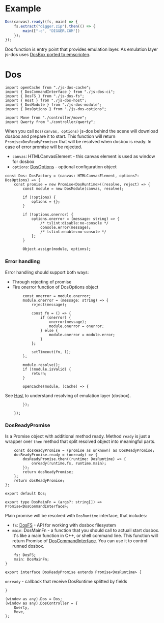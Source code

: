 
# Example
```javascript
Dos(canvas).ready((fs, main) => {
    fs.extract("digger.zip").then(() => {
        main(["-c", "DIGGER.COM"])
    });
});
```
Dos function is entry point that provides emulation layer.
As emulation layer js-dos uses [DosBox ported to emscripten](https://github.com/dreamlayers/em-dosbox/#compiling).

# Dos

```
import openCache from "./js-dos-cache";
import { DosCommandInterface } from "./js-dos-ci";
import { DosFS } from "./js-dos-fs";
import { Host } from "./js-dos-host";
import { DosModule } from "./js-dos-module";
import { DosOptions } from "./js-dos-options";

import Move from "./controller/move";
import Qwerty from "./controller/qwerty";

```

When you call `Dos(canvas, options)` js-dos behind the scene will download
dosbox and prepare it to start. This function will return `Promise<DosReadyPromise>`
that will be resolved when dosbox is ready. In case of error promise
will be rejected.

* `canvas`: HTMLCanvasElement - this canvas element is used as window for dosbox
* `options`: [DosOptions](https://js-dos.com/6.22/docs/api/generate.html?page=js-dos-options) -
optional configuration object

```export type DosFactory = (canvas: HTMLCanvasElement, options?: DosOptions) => DosReadyPromise;
const Dos: DosFactory = (canvas: HTMLCanvasElement, options?: DosOptions) => {
    const promise = new Promise<DosRuntime>((resolve, reject) => {
        const module = new DosModule(canvas, resolve);

        if (!options) {
            options = {};
        }

        if (!options.onerror) {
            options.onerror = (message: string) => {
                /* tslint:disable:no-console */
                console.error(message);
                /* tslint:enable:no-console */
            };
        }

        Object.assign(module, options);

```

### Error handling
Error handling should support both ways:

* Through rejecting of promise
* Fire onerror function of DosOptions object

```
        const onerror = module.onerror;
        module.onerror = (message: string) => {
            reject(message);

            const fn = () => {
                if (onerror) {
                    onerror(message);
                    module.onerror = onerror;
                } else {
                    module.onerror = module.error;
                }
            };

            setTimeout(fn, 1);
        };

        module.resolve();
        if (!module.isValid) {
            return;
        }

        openCache(module, (cache) => {
```

See [Host](https://js-dos.com/6.22/docs/api/generate.html?page=js-dos-host)
to understand resolving of emulation layer (dosbox).

```            Host.resolveDosBox(module.wdosboxUrl as string, cache, module);
        });

    });

```

### DosReadyPromise
Is a Promise object with additional method ready.
Method `ready` is just a wrapper over `then` method that
split resolved object into meaningful parts.

```
    const dosReadyPromise = (promise as unknown) as DosReadyPromise;
    dosReadyPromise.ready = (onready) => {
        dosReadyPromise.then((runtime: DosRuntime) => {
            onready(runtime.fs, runtime.main);
        });
        return dosReadyPromise;
    };
    return dosReadyPromise;
};

export default Dos;

export type DosMainFn = (args?: string[]) => Promise<DosCommandInterface>;

```

Plain promise will be resolved with `DosRuntime` interface, that
includes:

* `fs`: [DosFS](https://js-dos.com/6.22/docs/api/generate.html?page=js-dos-fs) -
API for working with dosbox filesystem
* `main`: DosMainFn - a function that you should call to actuall start
dosbox. It's like a main function in C++, or shell command line. This function
will return Promise of [DosCommandInterface](https://js-dos.com/6.22/docs/api/generate.html?page=js-dos-ci).
You can use it to control runned dosbox.

```export interface DosRuntime {
    fs: DosFS;
    main: DosMainFn;
}

export interface DosReadyPromise extends Promise<DosRuntime> {
```

`onready` - callback that receive DosRuntime splitted by fields

```    ready: (onready: (fs: DosFS, main: DosMainFn) => void) => Promise<DosRuntime>;
}

(window as any).Dos = Dos;
(window as any).DosController = {
    Qwerty,
    Move,
};

```


